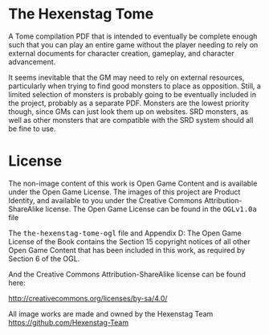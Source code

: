 The Hexenstag Tome
=========

A Tome compilation PDF that is intended to eventually be complete enough
such that you can play an entire game without the player needing to rely
on external documents for character creation, gameplay, and character
advancement.

It seems inevitable that the GM may need to rely on external resources,
particularly when trying to find good monsters to place as opposition.
Still, a limited selection of monsters is probably going to be eventually
included in the project, probably as a separate PDF. Monsters are the
lowest priority though, since GMs can just look them up on websites.
SRD monsters, as well as other monsters that are compatible with the SRD
system should all be fine to use.

License
=======

The non-image content of this work is Open Game Content and is available
under the Open Game License. The images of this project are Product Identity,
and available to you under the Creative Commons Attribution-ShareAlike
license. The Open Game License can be found in the <tt>OGLv1.0a</tt> file

The <tt>the-hexenstag-tome-ogl</tt> file and Appendix D: The Open Game License of the Book contains the Section 15 copyright notices
of all other Open Game Content that has been included in this work, as
required by Section 6 of the OGL.

And the Creative Commons Attribution-ShareAlike license can be found here:

http://creativecommons.org/licenses/by-sa/4.0/

All image works are made and owned by the Hexenstag Team
https://github.com/Hexenstag-Team
